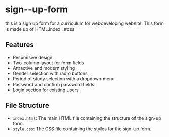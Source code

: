 # sign--up-form
this is a sign up form for
a curriculum for webdeveloping website.
This form is made up of 
HTML.index .
#css

## Features

- Responsive design
- Two-column layout for form fields
- Attractive and modern styling
- Gender selection with radio buttons
- Period of study selection with a dropdown menu
- Password and confirm password fields
- Login section for existing users
## File Structure

- `index.html`: The main HTML file containing the structure of the sign-up form.
- `style.css`: The CSS file containing the styles for the sign-up form.